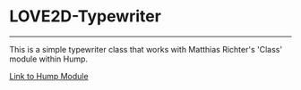 # LOVE2D-Typewriter
---
This is a simple typewriter class that works with Matthias Richter's 'Class' module within Hump.

[Link to Hump Module](https://github.com/vrld/hump)

